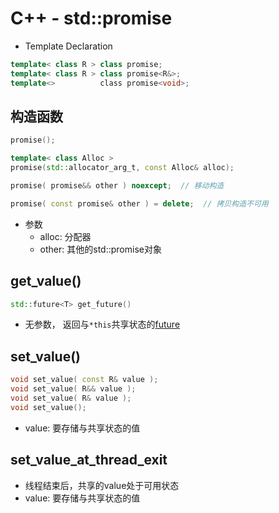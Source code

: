 # C++ - std::promise

- Template Declaration

```c++
template< class R > class promise;
template< class R > class promise<R&>;
template<>          class promise<void>;
```
  
## 构造函数

```c++
promise();

template< class Alloc >  
promise(std::allocator_arg_t, const Alloc& alloc);

promise( promise&& other ) noexcept;  // 移动构造

promise( const promise& other ) = delete;  // 拷贝构造不可用
```

- 参数
  - alloc: 分配器
  - other: 其他的std::promise对象

## get_value()   

```c++
std::future<T> get_future()
```
- 无参数， 返回与`*this`共享状态的[future](std-future类模板.md)  

## set_value()

```c++
void set_value( const R& value );
void set_value( R&& value );
void set_value( R& value );
void set_value();
```
   
- value: 要存储与共享状态的值
   
## set_value_at_thread_exit

- 线程结束后，共享的value处于可用状态
- value: 要存储与共享状态的值

   

